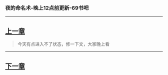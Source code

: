 ### 夜的命名术-晚上12点前更新-69书吧

--------
[上一章](./2d832f46122abab6a0e15d6f2c677339.md)
--------


>
>
>
>今天有点进入不了状态，修一下文，大家晚上看
>
>

--------
[下一章](./5cdeace41b5ecab718e0c6f6a2986bad.md)
--------
